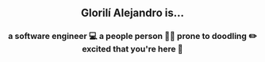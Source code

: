 ## <div align="center"> Glorilí Alejandro is...</div>
### <div align="center"> a software engineer  💻  a people person  👋🏽  prone to doodling  ✏️  excited that you're here 🎉  </div>